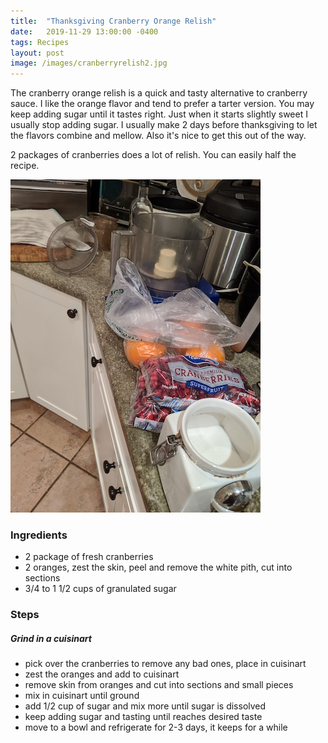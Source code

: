 ```yaml
---
title:  "Thanksgiving Cranberry Orange Relish"
date:   2019-11-29 13:00:00 -0400
tags: Recipes
layout: post
image: /images/cranberryrelish2.jpg
---
```

The cranberry orange relish is a quick and tasty alternative to cranberry sauce.  I like the orange flavor and tend to prefer a tarter
version.  You may keep adding sugar until it tastes right.  Just when
it starts slightly sweet I usually stop adding sugar.  I usually make 2 days before thanksgiving to let the flavors combine and mellow.  Also it's nice to get this out of the way.    

2 packages of cranberries does a lot of relish.  You can easily half the recipe.

![Cranberry Orange Ingredients](/images/cranberryrelish1.jpg)

### Ingredients
- 2 package of fresh cranberries
- 2 oranges, zest the skin,  peel and remove the white pith,  cut into sections
- 3/4 to 1 1/2 cups of granulated sugar

### Steps
##### Grind in a cuisinart
- pick over the cranberries to remove any bad ones, place in cuisinart
- zest the oranges and add to cuisinart
- remove skin from oranges and cut into sections and small pieces
- mix in cuisinart until ground
- add 1/2 cup of sugar and mix more until sugar is dissolved
- keep adding sugar and tasting until reaches desired taste
- move to a bowl and refrigerate for 2-3 days,  it keeps for a while
